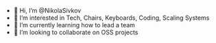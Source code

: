 - 👋 Hi, I’m @NikolaSivkov
- 👀 I’m interested in Tech, Chairs, Keyboards, Coding, Scaling Systems
- 🌱 I’m currently learning how to lead a team
- 💞️ I’m looking to collaborate on OSS projects


<!---
NikolaSivkov/NikolaSivkov is a ✨ special ✨ repository because its `README.md` (this file) appears on your GitHub profile.
You can click the Preview link to take a look at your changes.
--->
